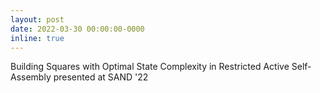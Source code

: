```yaml
---
layout: post
date: 2022-03-30 00:00:00-0000
inline: true
---
```


Building Squares with Optimal State Complexity in Restricted Active Self-Assembly presented at SAND '22
